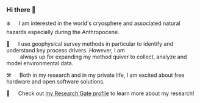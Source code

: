 ### Hi there 👋

:snowflake: &emsp; I am interested in the world's cryosphere and associated natural hazards especially during the Anthropocene.

:telescope: &emsp; I use geophysical survey methods in particular to identify and understand key process drivers. However, I am\
&emsp; &emsp; always up for expanding my method quiver to collect, analyze and model environmental data.

:hammer_and_pick: &emsp; Both in my research and in my private life, I am excited about free hardware and open software solutions.

:rocket: &emsp; Check out [my Research Gate profile](https://www.researchgate.net/profile/Daniel-Binder) to learn more about my research! 
